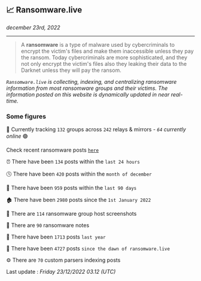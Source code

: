 ## 📈 Ransomware.live
_december 23rd, 2022_

---

> A **ransomware** is a type of malware used by cybercriminals to encrypt the victim's files and make them inaccessible unless they pay the ransom. Today cybercriminals are more sophisticated, and they not only encrypt the victim's files also they leaking their data to the Darknet unless they will pay the ransom.


_`Ransomware.live` is collecting, indexing, and centralizing ransomware information from most ransomware groups and their victims. The information posted on this website is dynamically updated in near real-time._

### Some figures 

🔎 Currently tracking `132` groups across `242` relays & mirrors - _`64` currently online_ 🟢

Check recent ransomware posts [`here`](recentposts.md)


⏰ There have been `134` posts within the `last 24 hours`

🕓 There have been `420` posts within the `month of december`

📅 There have been `959` posts within the `last 90 days`

🏚 There have been `2980` posts since the `1st January 2022`

📸 There are `114` ransomware group host screenshots

📝 There are `90` ransomware notes

🚀 There have been `1713` posts `last year`

🐣 There have been `4727` posts `since the dawn of ransomware.live`

⚙️ There are `70` custom parsers indexing posts



Last update : _Friday 23/12/2022 03.12 (UTC)_

